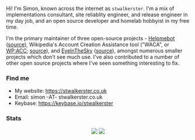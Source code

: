 Hi! I'm Simon, known across the internet as `stwalkerster`. I'm a mix of implementations consultant, site reliablity engineer, and release engineer in my day job, and an open source developer and homelab hobbyist in my free time.

I'm the primary maintainer of three open-source projects - [Helpmebot](https://helpmebot.org.uk) ([source](https://github.com/helpmebot/helpmebot)), Wikipedia's Account Creation Assistance tool ("WACA", or [WP:ACC](https://en.wikipedia.org/wiki/WP:ACC); [source](https://github.com/enwikipedia-acc)), and [EyeInTheSky](https://eyeinthesky.im) ([source](https://github.com/stwalkerster/eyeinthesky)), amongst numerous smaller projects which don't see much use. I've also contributed to a number of other open source projects where I've seen something interesting to fix.

### Find me
* My website: https://stwalkerster.co.uk
* Email: simon -AT- stwalkerster.co.uk
* Keybase: https://keybase.io/stwalkerster

### Stats

<p align="center">
  <img src="https://github-readme-stats.vercel.app/api?username=stwalkerster&count_private=true&theme=dark&show_icons=true" />
  <img src="https://github-readme-stats.vercel.app/api/top-langs/?username=stwalkerster&hide=javascript,visual+basic,c%2b%2b&langs_count=6&layout=compact&theme=dark" />
</p>
